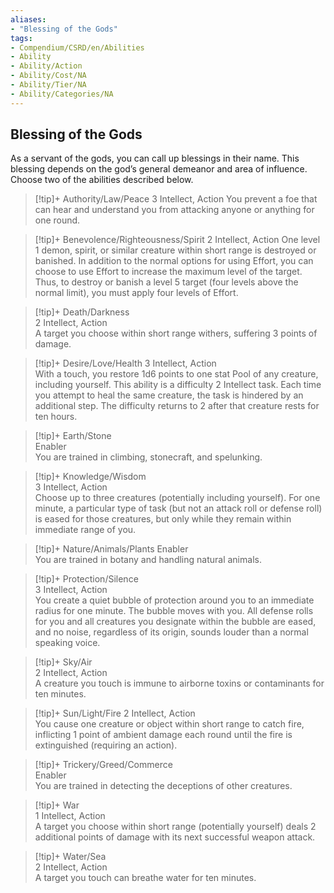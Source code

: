```yaml
---
aliases:
- "Blessing of the Gods"
tags:
- Compendium/CSRD/en/Abilities
- Ability
- Ability/Action
- Ability/Cost/NA
- Ability/Tier/NA
- Ability/Categories/NA
---
```


  
## Blessing of the Gods  

As a servant of the gods, you can call up blessings in their name. This blessing depends on the god’s general demeanor and area of influence. Choose two of the abilities described below.

>[!tip]+ Authority/Law/Peace
>3 Intellect, Action
You prevent a foe that can hear and understand you from attacking anyone or anything for one round.  

>[!tip]+ Benevolence/Righteousness/Spirit
 >2 Intellect, Action 
One level 1 demon, spirit, or similar creature within short range is destroyed or banished. In addition to the normal options for using Effort, you can choose to use Effort to increase the maximum level of the target. Thus, to destroy or banish a level 5 target (four levels above the normal limit), you must apply four levels of Effort.

>[!tip]+ Death/Darkness  
>2 Intellect, Action  
>A target you choose within short range withers, suffering 3 points of damage.

>[!tip]+ Desire/Love/Health
> 3 Intellect,  Action  
With a touch, you restore 1d6 points to one stat Pool of any creature, including yourself. This ability is a difficulty 2 Intellect task. Each time you attempt to heal the same creature, the task is hindered by an additional step. The difficulty returns to 2 after that creature rests for ten hours.

>[!tip]+ Earth/Stone  
>Enabler  
>You are trained in climbing, stonecraft, and spelunking.

>[!tip]+ Knowledge/Wisdom  
>3 Intellect, Action  
>Choose up to three creatures (potentially including yourself). For one minute, a particular type of task (but not an attack roll or defense roll) is eased for those creatures, but only while they remain within immediate range of you.

>[!tip]+ Nature/Animals/Plants
>Enabler  
>You are trained in botany and handling natural animals.

>[!tip]+ Protection/Silence  
>3 Intellect, Action  
>You create a quiet bubble of protection around you to an immediate radius for one minute. The bubble moves with you. All defense rolls for you and all creatures you designate within the bubble are eased, and no noise, regardless of its origin, sounds louder than a normal speaking voice.

>[!tip]+ Sky/Air  
>2 Intellect, Action  
>A creature you touch is immune to airborne toxins or contaminants for ten minutes.

>[!tip]+ Sun/Light/Fire
> 2 Intellect, Action  
> You cause one creature or object within short range to catch fire, inflicting 1 point of ambient damage each round until the fire is extinguished (requiring an action).

>[!tip]+ Trickery/Greed/Commerce  
>Enabler  
>You are trained in detecting the deceptions of other creatures.

>[!tip]+ War  
>1 Intellect,  Action  
>A target you choose within short range (potentially yourself) deals 2 additional points of damage with its next successful weapon attack.

>[!tip]+ Water/Sea  
>2 Intellect,  Action  
>A target you touch can breathe water for ten minutes.